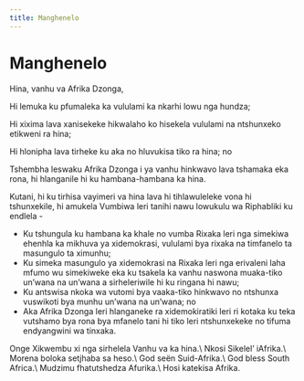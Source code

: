 ```yaml
---
title: Manghenelo
---
```


# Manghenelo

Hina, vanhu va Afrika Dzonga,

Hi lemuka ku pfumaleka ka vululami ka nkarhi lowu nga hundza;

Hi xixima lava xanisekeke hikwalaho ko hisekela vululami na ntshunxeko etikweni ra hina; 

Hi hlonipha lava tirheke ku aka no hluvukisa tiko ra hina; no

Tshembha leswaku Afrika Dzonga i ya vanhu hinkwavo lava tshamaka eka rona, hi hlanganile hi ku hambana-hambana ka hina.

Kutani, hi ku tirhisa vayimeri va hina lava hi tihlawuleleke vona hi tshunxekile, hi amukela Vumbiwa leri tanihi nawu lowukulu wa Riphabliki ku endlela -

*   Ku tshungula ku hambana ka khale no vumba Rixaka leri nga simekiwa ehenhla ka mikhuva ya xidemokrasi, vululami bya rixaka na timfanelo ta masungulo ta ximunhu;
*   Ku simeka masungulo ya xidemokrasi na Rixaka leri nga erivaleni laha mfumo wu simekiweke eka ku tsakela ka vanhu naswona muaka-tiko un’wana na un’wana a sirheleriwile hi ku ringana hi nawu;
*   Ku antswisa nkoka wa vutomi bya vaaka-tiko hinkwavo no ntshunxa vuswikoti bya munhu un’wana na un’wana; no
*   Aka Afrika Dzonga leri hlanganeke ra xidemokiratiki leri ri kotaka ku teka vutshamo bya rona bya mfanelo tani hi tiko leri ntshunxekeke no tifuma endyangwini wa tinxaka.

Onge Xikwembu xi nga sirhelela Vanhu va ka hina.\\
Nkosi Sikelel’ iAfrika.\\
Morena boloka setjhaba sa heso.\\
God seën Suid-Afrika.\\
God bless South Africa.\\
Mudzimu fhatutshedza Afurika.\\
Hosi katekisa Afrika.
